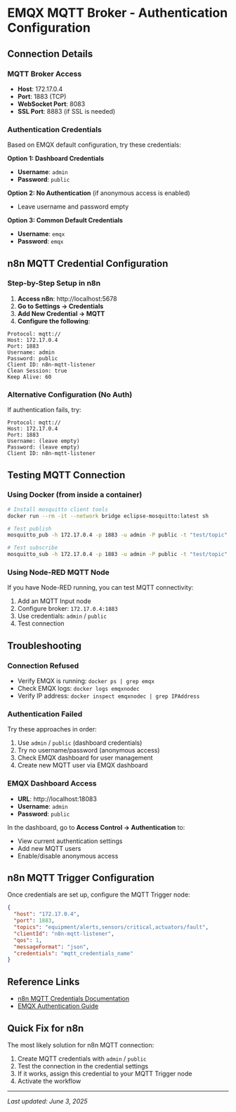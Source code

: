 # EMQX MQTT Broker - Authentication Configuration

## Connection Details

### MQTT Broker Access
- **Host**: 172.17.0.4
- **Port**: 1883 (TCP)
- **WebSocket Port**: 8083
- **SSL Port**: 8883 (if SSL is needed)

### Authentication Credentials
Based on EMQX default configuration, try these credentials:

**Option 1: Dashboard Credentials**
- **Username**: `admin`
- **Password**: `public`

**Option 2: No Authentication** (if anonymous access is enabled)
- Leave username and password empty

**Option 3: Common Default Credentials**
- **Username**: `emqx`
- **Password**: `emqx`

## n8n MQTT Credential Configuration

### Step-by-Step Setup in n8n

1. **Access n8n**: http://localhost:5678
2. **Go to Settings → Credentials**
3. **Add New Credential → MQTT**
4. **Configure the following**:

```
Protocol: mqtt://
Host: 172.17.0.4
Port: 1883
Username: admin
Password: public
Client ID: n8n-mqtt-listener
Clean Session: true
Keep Alive: 60
```

### Alternative Configuration (No Auth)
If authentication fails, try:
```
Protocol: mqtt://
Host: 172.17.0.4
Port: 1883
Username: (leave empty)
Password: (leave empty)
Client ID: n8n-mqtt-listener
```

## Testing MQTT Connection

### Using Docker (from inside a container)
```bash
# Install mosquitto client tools
docker run --rm -it --network bridge eclipse-mosquitto:latest sh

# Test publish
mosquitto_pub -h 172.17.0.4 -p 1883 -u admin -P public -t "test/topic" -m "test message"

# Test subscribe
mosquitto_sub -h 172.17.0.4 -p 1883 -u admin -P public -t "test/topic"
```

### Using Node-RED MQTT Node
If you have Node-RED running, you can test MQTT connectivity:
1. Add an MQTT Input node
2. Configure broker: `172.17.0.4:1883`
3. Use credentials: `admin` / `public`
4. Test connection

## Troubleshooting

### Connection Refused
- Verify EMQX is running: `docker ps | grep emqx`
- Check EMQX logs: `docker logs emqxnodec`
- Verify IP address: `docker inspect emqxnodec | grep IPAddress`

### Authentication Failed
Try these approaches in order:
1. Use `admin` / `public` (dashboard credentials)
2. Try no username/password (anonymous access)
3. Check EMQX dashboard for user management
4. Create new MQTT user via EMQX dashboard

### EMQX Dashboard Access
- **URL**: http://localhost:18083
- **Username**: `admin`
- **Password**: `public`

In the dashboard, go to **Access Control → Authentication** to:
- View current authentication settings
- Add new MQTT users
- Enable/disable anonymous access

## n8n MQTT Trigger Configuration

Once credentials are set up, configure the MQTT Trigger node:

```json
{
  "host": "172.17.0.4",
  "port": 1883,
  "topics": "equipment/alerts,sensors/critical,actuators/fault",
  "clientId": "n8n-mqtt-listener",
  "qos": 1,
  "messageFormat": "json",
  "credentials": "mqtt_credentials_name"
}
```

## Reference Links

- [n8n MQTT Credentials Documentation](https://docs.n8n.io/integrations/builtin/credentials/mqtt/)
- [EMQX Authentication Guide](https://www.emqx.io/docs/en/v5.0/access-control/authn/authn.html)

## Quick Fix for n8n

The most likely solution for n8n MQTT connection:
1. Create MQTT credentials with `admin` / `public`
2. Test the connection in the credential settings
3. If it works, assign this credential to your MQTT Trigger node
4. Activate the workflow

---
*Last updated: June 3, 2025*